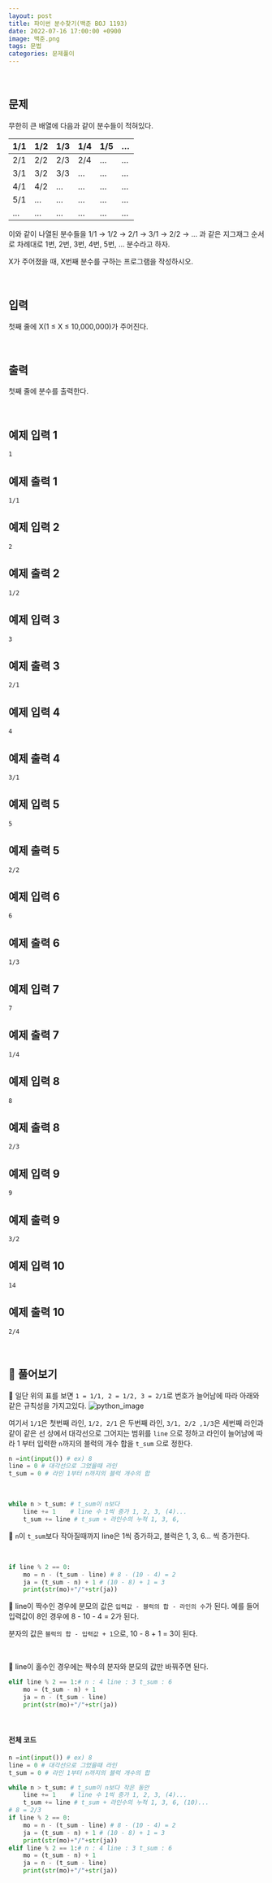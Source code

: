 ```yaml
---
layout: post
title: 파이썬 분수찾기(백준 BOJ 1193)
date: 2022-07-16 17:00:00 +0900
image: 백준.png
tags: 문법
categories: 문제풀이
---
```


<br>

## 문제

무한히 큰 배열에 다음과 같이 분수들이 적혀있다.

| 1/1  | 1/2  | 1/3  | 1/4  | 1/5  | …    |
| ---- | ---- | ---- | ---- | ---- | ---- |
| 2/1  | 2/2  | 2/3  | 2/4  | …    | …    |
| 3/1  | 3/2  | 3/3  | …    | …    | …    |
| 4/1  | 4/2  | …    | …    | …    | …    |
| 5/1  | …    | …    | …    | …    | …    |
| …    | …    | …    | …    | …    | …    |

이와 같이 나열된 분수들을 1/1 → 1/2 → 2/1 → 3/1 → 2/2 → … 과 같은 지그재그 순서로 차례대로 1번, 2번, 3번, 4번, 5번, … 분수라고 하자.

X가 주어졌을 때, X번째 분수를 구하는 프로그램을 작성하시오.

<br>

## 입력

첫째 줄에 X(1 ≤ X ≤ 10,000,000)가 주어진다.

<br>

## 출력

첫째 줄에 분수를 출력한다.

<br>

## 예제 입력 1

```
1
```

## 예제 출력 1

```
1/1
```

## 예제 입력 2

```
2
```

## 예제 출력 2

```
1/2
```

## 예제 입력 3

```
3
```

## 예제 출력 3

```
2/1
```

## 예제 입력 4

```
4
```

## 예제 출력 4

```
3/1
```

## 예제 입력 5

```
5
```

## 예제 출력 5

```
2/2
```

## 예제 입력 6

```
6
```

## 예제 출력 6

```
1/3
```

## 예제 입력 7

```
7
```

## 예제 출력 7

```
1/4
```

## 예제 입력 8

```
8
```

## 예제 출력 8

```
2/3
```

## 예제 입력 9

```
9
```

## 예제 출력 9

```
3/2
```

## 예제 입력 10

```
14
```

## 예제 출력 10

```
2/4
```

<br>



## 📝 풀어보기

📌 일단 위의 표를 보면 `1 = 1/1, 2 = 1/2, 3 = 2/1`로 번호가 늘어남에 따라 아래와 같은 규칙성을 가지고있다.   ![python_image]({{site.baseurl}}/images/python2.png) 

여기서 `1/1`은 첫번째 라인, `1/2, 2/1` 은 두번째 라인, `3/1, 2/2 ,1/3`은 세번째 라인과 같이 같은 선 상에서 대각선으로 그어지는 범위를 `line` 으로 정하고 라인이 늘어남에 따라 1 부터 입력한 `n`까지의 블럭의 개수 합을 `t_sum` 으로 정한다.

``` python
n =int(input()) # ex) 8
line = 0 # 대각선으로 그었을때 라인 
t_sum = 0 # 라인 1부터 n까지의 블럭 개수의 합
```

<br>

``` python
while n > t_sum: # t_sum이 n보다 
    line += 1    # line 수 1씩 증가 1, 2, 3, (4)...
    t_sum += line # t_sum + 라인수의 누적 1, 3, 6, 
```

📌  `n`이  `t_sum`보다 작아질때까지 line은 1씩 증가하고, 블럭은 1, 3, 6... 씩 증가한다.

<br>

``` python
if line % 2 == 0:
    mo = n - (t_sum - line) # 8 - (10 - 4) = 2
    ja = (t_sum - n) + 1 # (10 - 8) + 1 = 3
    print(str(mo)+"/"+str(ja))
```

📌 line이 짝수인 경우에 분모의 값은 `입력값 - 블럭의 합 - 라인의 수`가 된다. 예를 들어 입력값이 8인 경우에 8 - 10 - 4 = 2가 된다.

분자의 값은 `블럭의 합 - 입력값 + 1`으로, 10 - 8 + 1 = 3이 된다. 

<br>

📌 line이 홀수인 경우에는 짝수의 분자와 분모의 값만 바꿔주면 된다.

``` python
elif line % 2 == 1:# n : 4 line : 3 t_sum : 6
    mo = (t_sum - n) + 1 
    ja = n - (t_sum - line) 
    print(str(mo)+"/"+str(ja))
```

<br>

#### 전체 코드

``` python
n =int(input()) # ex) 8
line = 0 # 대각선으로 그었을때 라인 
t_sum = 0 # 라인 1부터 n까지의 블럭 개수의 합

while n > t_sum: # t_sum이 n보다 작은 동안
    line += 1    # line 수 1씩 증가 1, 2, 3, (4)...
    t_sum += line # t_sum + 라인수의 누적 1, 3, 6, (10)...
# 8 = 2/3
if line % 2 == 0:
    mo = n - (t_sum - line) # 8 - (10 - 4) = 2
    ja = (t_sum - n) + 1 # (10 - 8) + 1 = 3
    print(str(mo)+"/"+str(ja))
elif line % 2 == 1:# n : 4 line : 3 t_sum : 6
    mo = (t_sum - n) + 1 
    ja = n - (t_sum - line) 
    print(str(mo)+"/"+str(ja))
```

